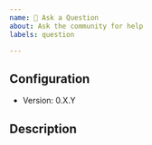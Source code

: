 ```yaml
---
name: 🤔 Ask a Question
about: Ask the community for help
labels: question

---
```


<!-- Thank your for your input! Before you submit your issue, please make sure you've searched https://github.com/abdallah-odeh/flutter_file_downloader/issues for existing questions. -->

## Configuration
- Version: 0.X.Y

## Description
<!-- Please include what's happening, expected behavior, and any relevant code samples or screenshots. Try to provide as much context as possible to make it easier on other community members to help. -->
